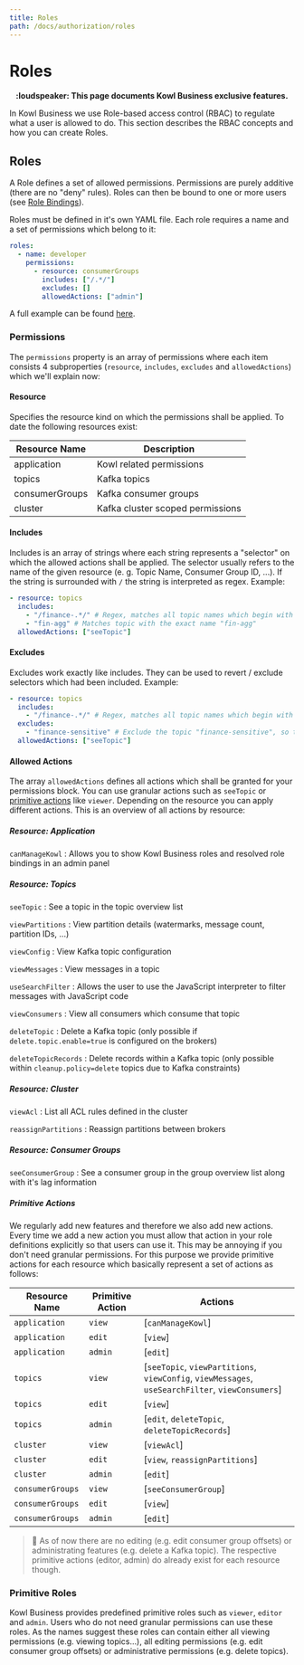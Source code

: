 ```yaml
---
title: Roles
path: /docs/authorization/roles
---
```


# Roles

<p align="center">
<b>:loudspeaker: This page documents Kowl Business exclusive features.</b>
</p>

In Kowl Business we use Role-based access control (RBAC) to regulate what a user is allowed to do. This section describes the RBAC concepts and how you can create Roles.

## Roles

A Role defines a set of allowed permissions. Permissions are purely additive (there are no "deny" rules). Roles can then be bound to one or more users (see [Role Bindings](./role-bindings.md)).

Roles must be defined in it's own YAML file. Each role requires a name and a set of permissions which belong to it:

```yaml
roles:
  - name: developer
    permissions:
      - resource: consumerGroups
        includes: ["/.*/"]
        excludes: []
        allowedActions: ["admin"]
```

A full example can be found [here](../config/kowl-business-roles.yaml).

### Permissions

The `permissions` property is an array of permissions where each item consists 4 subproperties (`resource`, `includes`, `excludes` and `allowedActions`) which we'll explain now:

#### Resource

Specifies the resource kind on which the permissions shall be applied. To date the following resources exist:

| Resource Name | Description |
|---|---|
| application | Kowl related permissions |
| topics | Kafka topics |
| consumerGroups | Kafka consumer groups |
| cluster | Kafka cluster scoped permissions |

#### Includes

Includes is an array of strings where each string represents a "selector" on which the allowed actions shall be applied. The selector usually refers to the name of the given resource (e. g. Topic Name, Consumer Group ID, ...). If the string is surrounded with `/` the string is interpreted as regex. Example:

```yaml
- resource: topics
  includes: 
    - "/finance-.*/" # Regex, matches all topic names which begin with "finance-"
    - "fin-agg" # Matches topic with the exact name "fin-agg"
  allowedActions: ["seeTopic"]
```

#### Excludes

Excludes work exactly like includes. They can be used to revert / exclude selectors which had been included. Example:

```yaml
- resource: topics
  includes: 
    - "/finance-.*/" # Regex, matches all topic names which begin with "finance-"
  excludes:
    - "finance-sensitive" # Exclude the topic "finance-sensitive", so that no permissions are applied on this topic
  allowedActions: ["seeTopic"]
```

#### Allowed Actions

The array `allowedActions` defines all actions which shall be granted for your permissions block. You can use granular actions such as `seeTopic` or [primitive actions](#primitive-actions) like `viewer`. Depending on the resource you can apply different actions. 
This is an overview of all actions by resource:

##### Resource: Application

`canManageKowl` : Allows you to show Kowl Business roles and resolved role bindings in an admin panel

##### Resource: Topics

`seeTopic` : See a topic in the topic overview list

`viewPartitions` : View partition details (watermarks, message count, partition IDs, ...)

`viewConfig` :  View Kafka topic configuration

`viewMessages` : View messages in a topic

`useSearchFilter` : Allows the user to use the JavaScript interpreter to filter messages with JavaScript code

`viewConsumers` : View all consumers which consume that topic

`deleteTopic` : Delete a Kafka topic (only possible if `delete.topic.enable=true` is configured on the brokers)

`deleteTopicRecords` : Delete records within a Kafka topic (only possible within `cleanup.policy=delete` topics due to Kafka constraints)

##### Resource: Cluster

`viewAcl` : List all ACL rules defined in the cluster

`reassignPartitions` : Reassign partitions between brokers

##### Resource: Consumer Groups

`seeConsumerGroup` : See a consumer group in the group overview list along with it's lag information

##### Primitive Actions

We regularly add new features and therefore we also add new actions. Every time we add a new action you must allow that action in your role definitions explicitly so that users can use it. This may be annoying if you don't need granular permissions. For this purpose we provide primitive actions for each resource which basically represent a set of actions as follows:

| Resource Name | Primitive Action | Actions |
|---|---|---|
| `application` | `view` | [`canManageKowl`]
| `application` | `edit` | [`view`]
| `application` | `admin` | [`edit`]
| `topics` | `view` | [`seeTopic`, `viewPartitions`, `viewConfig`, `viewMessages`, `useSearchFilter`, `viewConsumers`]
| `topics` | `edit` | [`view`]
| `topics` | `admin` | [`edit`, `deleteTopic`, `deleteTopicRecords`]
| `cluster` | `view` | [`viewAcl`]
| `cluster` | `edit` | [`view`, `reassignPartitions`]
| `cluster` | `admin` | [`edit`]
| `consumerGroups` | `view` | [`seeConsumerGroup`]
| `consumerGroups` | `edit` | [`view`]
| `consumerGroups` | `admin` | [`edit`]

> :triangular_flag_on_post: As of now there are no editing (e.g. edit consumer group offsets) or administrating features (e.g. delete a Kafka topic). The respective primitive actions (editor, admin) do already exist for each resource though.

### Primitive Roles

Kowl Business provides predefined primitive roles such as `viewer`, `editor` and `admin`. Users who do not need granular permissions can use these roles. As the names suggest these roles can contain either all viewing permissions (e.g. viewing topics...), all editing permissions (e.g. edit consumer group offsets) or administrative permissions (e.g. delete topics).
